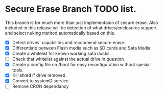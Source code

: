 # Secure Erase Branch TODO list.
This branch is for much more than just implementaion of secure erase. Also included in this release will be detection of what
drives/enclosures support and select nuking method automatically based on this.

 - [x] Detect drives' capabilites and reccomend secure erase.
 - [x] Differentiate between Flash media such as SD cards and Sata Media.
 - [x] Create a whitelist for known working sata docks.
 - [ ] Check that whitelist against the actual drive in question
 - [x] Create a config file on /boot for easy reconfiguration without special tools.
 - [x] Kill shred if drive removed.
 - [x] Convert to systemD service.
 - [ ] Remove CRON dependancy
